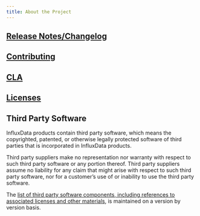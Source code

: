 ```yaml
---
title: About the Project
---
```


## [Release Notes/Changelog](/influxdb/v1.4/about_the_project/releasenotes-changelog/)

## [Contributing](https://github.com/influxdata/influxdb/blob/master/CONTRIBUTING.md)

## [CLA](https://influxdata.com/community/cla/)

## [Licenses](https://github.com/influxdata/influxdb/blob/master/LICENSE)

## <a name="third_party">Third Party Software</a>
InfluxData products contain third party software, which means the copyrighted, patented, or otherwise legally protected
software of third parties that is incorporated in InfluxData products.

Third party suppliers make no representation nor warranty with respect to such third party software or any portion thereof.
Third party suppliers assume no liability for any claim that might arise with respect to such  third party software, nor for a
customer’s use of or inability to use the  third party software.

The [list of third party software components, including references to associated licenses and other materials](https://github.com/influxdata/influxdb/blob/1.4/LICENSE_OF_DEPENDENCIES.md), is maintained on a version by version basis.
